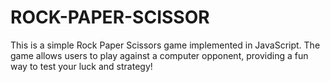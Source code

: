 # ROCK-PAPER-SCISSOR
This is a simple Rock Paper Scissors game implemented in JavaScript. The game allows users to play against a computer opponent, providing a fun way to test your luck and strategy!
